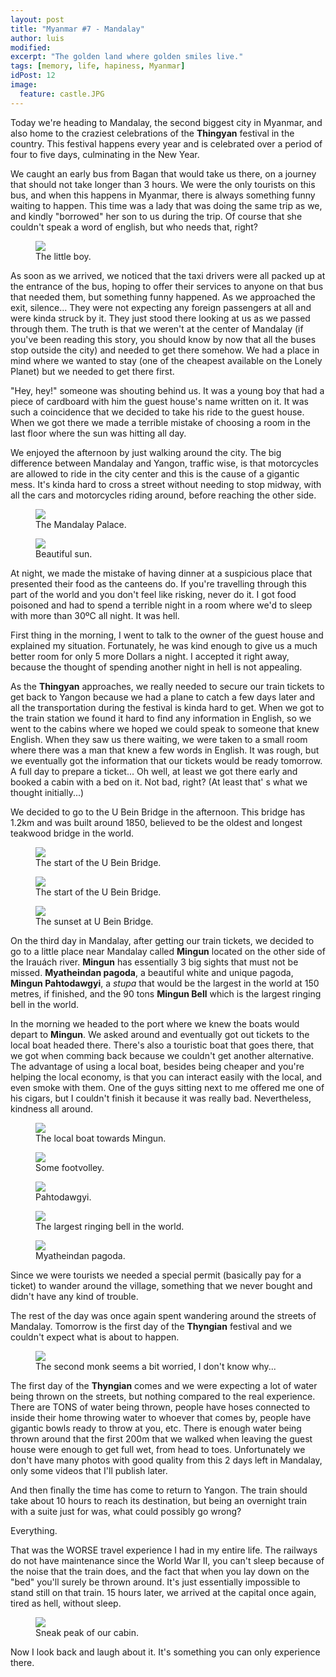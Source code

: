 ```yaml
---
layout: post
title: "Myanmar #7 - Mandalay"
author: luis
modified:
excerpt: "The golden land where golden smiles live."
tags: [memory, life, hapiness, Myanmar]
idPost: 12
image:
  feature: castle.JPG
---
```


Today we're heading to Mandalay, the second biggest city in Myanmar, and also home to the craziest celebrations of the <b>Thingyan</b> festival in the country. This festival happens every year and is celebrated over a period of four to five days, culminating in the New Year.

We caught an early bus from Bagan that would take us there, on a journey that should not take longer than 3 hours. We were the only tourists on this bus, and when this happens in Myanmar, there is always something funny waiting to happen. This time was a lady that was doing the same trip as we, and kindly "borrowed" her son to us during the trip. Of course that she couldn't speak a word of english, but who needs that, right?

<figure>
	<a href="../images/myanmar/6Mandalay/boy.JPG"><img src="../images/myanmar/6Mandalay/boy.JPG"></a>
	<figcaption>The little boy.</figcaption>
</figure>

As soon as we arrived, we noticed that the taxi drivers were all packed up at the entrance of the bus, hoping to offer their services to anyone on that bus that needed them, but something funny happened. As we approached the exit, silence... They were not expecting any foreign passengers at all and were kinda struck by it. They just stood there looking at us as we passed through them. The truth is that we weren't at the center of Mandalay (if you've been reading this story, you should know by now that all the buses stop outside the city) and needed to get there somehow. We had a place in mind where we wanted to stay (one of the cheapest available on the Lonely Planet) but we needed to get there first.

"Hey, hey!" someone was shouting behind us. It was a young boy that had a piece of cardboard with him the guest house's name written on it. It was such a coincidence that we decided to take his ride to the guest house. When we got there we made a terrible mistake of choosing a room in the last floor where the sun was hitting all day.

We enjoyed the afternoon by just walking around the city. The big difference between Mandalay and Yangon, traffic wise, is that motorcycles are allowed to ride in the city center and this is the cause of a gigantic mess. It's kinda hard to cross a street without needing to stop midway, with all the cars and motorcycles riding around, before reaching the other side.

<figure>
	<a href="../images/myanmar/6Mandalay/castle.JPG"><img src="../images/myanmar/6Mandalay/castle.JPG"></a>
	<figcaption>The Mandalay Palace.</figcaption>
</figure>

<figure>
	<a href="../images/myanmar/6Mandalay/sun.JPG"><img src="../images/myanmar/6Mandalay/sun.JPG"></a>
	<figcaption>Beautiful sun.</figcaption>
</figure>

At night, we made the mistake of having dinner at a suspicious place that presented their food as the canteens do. If you're travelling through this part of the world and you don't feel like risking, never do it. I got food poisoned and had to spend a terrible night in a room where we'd to sleep with more than 30ºC all night. It was hell.

First thing in the morning, I went to talk to the owner of the guest house and explained my situation. Fortunately, he was kind enough to give us a much better room for only 5 more Dollars a night. I accepted it right away, because the thought of spending another night in hell is not appealing.

As the <b>Thingyan</b> approaches, we really needed to secure our train tickets to get back to Yangon because we had a plane to catch a few days later and all the transportation during the festival is kinda hard to get. When we got to the train station we found it hard to find any information in English, so we went to the cabins where we hoped we could speak to someone that knew English. When they saw us there waiting, we were taken to a small room where there was a man that knew a few words in English. It was rough, but we eventually got the information that our tickets would be ready tomorrow. A full day to prepare a ticket... Oh well, at least we got there early and booked a cabin with a bed on it. Not bad, right? (At least that'	s what we thought initially...)

We decided to go to the U Bein Bridge in the afternoon. This bridge has 1.2km and was built around 1850, believed to be the oldest and longest teakwood bridge in the world.

<figure>
	<a href="../images/myanmar/6Mandalay/bridge1.JPG"><img src="../images/myanmar/6Mandalay/bridge1.JPG"></a>
	<figcaption>The start of the U Bein Bridge.</figcaption>
</figure>

<figure>
	<a href="../images/myanmar/6Mandalay/bridge2.JPG"><img src="../images/myanmar/6Mandalay/bridge2.JPG"></a>
	<figcaption>The start of the U Bein Bridge.</figcaption>
</figure>

<figure>
	<a href="../images/myanmar/6Mandalay/bridge3.JPG"><img src="../images/myanmar/6Mandalay/bridge3.JPG"></a>
	<figcaption>The sunset at U Bein Bridge.</figcaption>
</figure>

On the third day in Mandalay, after getting our train tickets, we decided to go to a little place near Mandalay called <b>Mingun</b> located on the other side of the Irauách river. <b>Mingun</b> has essentially 3 big sights that must not be missed. <b>Myatheindan pagoda</b>, a beautiful white and unique pagoda, <b>Mingun Pahtodawgyi</b>, a <i>stupa</i> that would be the largest in the world at 150 metres, if finished, and the 90 tons <b>Mingun Bell</b> which is the largest ringing bell in the world.

In the morning we headed to the port where we knew the boats would depart to <b>Mingun</b>. We asked around and eventually got out tickets to the local boat headed there. There's also a touristic boat that goes there, that we got when comming back because we couldn't get another alternative.
The advantage of using a local boat, besides being cheaper and you're helping the local economy, is that you can interact easily with the local, and even smoke with them. One of the guys sitting next to me offered me one of his cigars, but I couldn't finish it because it was really bad. Nevertheless, kindness all around.

<figure>
	<a href="../images/myanmar/6Mandalay/mingun1.JPG"><img src="../images/myanmar/6Mandalay/mingun1.JPG"></a>
	<figcaption>The local boat towards Mingun.</figcaption>
</figure>

<figure>
	<a href="../images/myanmar/6Mandalay/mingun2.JPG"><img src="../images/myanmar/6Mandalay/mingun2.JPG"></a>
	<figcaption>Some footvolley.</figcaption>
</figure>

<figure>
	<a href="../images/myanmar/6Mandalay/mingun3.JPG"><img src="../images/myanmar/6Mandalay/mingun3.JPG"></a>
	<figcaption>Pahtodawgyi.</figcaption>
</figure>

<figure>
	<a href="../images/myanmar/6Mandalay/mingun4.JPG"><img src="../images/myanmar/6Mandalay/mingun4.JPG"></a>
	<figcaption>The largest ringing bell in the world.</figcaption>
</figure>

<figure>
	<a href="../images/myanmar/6Mandalay/mingun5.JPG"><img src="../images/myanmar/6Mandalay/mingun5.JPG"></a>
	<figcaption>Myatheindan pagoda.</figcaption>
</figure>

Since we were tourists we needed a special permit (basically pay for a ticket) to wander around the village, something that we never bought and didn't have any kind of trouble.

The rest of the day was once again spent wandering around the streets of Mandalay. Tomorrow is the first day of the <b>Thyngian</b> festival and we couldn't expect what is about to happen.

<figure>
	<a href="../images/myanmar/6Mandalay/mandalay.JPG"><img src="../images/myanmar/6Mandalay/mandalay.JPG"></a>
	<figcaption>The second monk seems a bit worried, I don't know why...</figcaption>
</figure>

The first day of the <b>Thyngian</b> comes and we were expecting a lot of water being thrown on the streets, but nothing compared to the real experience. There are TONS of water being thrown, people have hoses connected to inside their home throwing water to whoever that comes by, people have gigantic bowls ready to throw at you, etc. There is enough water being thrown around that the first 200m that we walked when leaving the guest house were enough to get full wet, from head to toes. Unfortunately we don't have many photos with good quality from this 2 days left in Mandalay, only some videos that I'll publish later.

And then finally the time has come to return to Yangon. The train should take about 10 hours to reach its destination, but being an overnight train with a suite just for was, what could possibly go wrong?

Everything.

That was the WORSE travel experience I had in my entire life. The railways do not have maintenance since the World War II, you can't sleep because of the noise that the train does, and the fact that when you lay down on the "bed" you'll surely be thrown around. It's just essentially impossible to stand still on that train. 15 hours later, we arrived at the capital once again, tired as hell, without sleep.

<figure>
	<a href="../images/myanmar/6Mandalay/train.JPG"><img src="../images/myanmar/6Mandalay/train.JPG"></a>
	<figcaption>Sneak peak of our cabin.</figcaption>
</figure>

Now I look back and laugh about it. It's something you can only experience there.